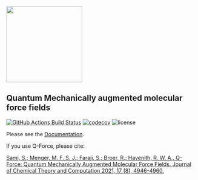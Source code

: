 <img src="https://i.imgur.com/jZG5MNO.jpg" height="200">

## **Q**uantum Mechanically augmented molecular **force** fields
[//]: # (Badges)
[![GitHub Actions Build Status](https://github.com/selimsami/qforce/workflows/CI/badge.svg)](https://github.com/selimsami/qforce/actions?query=workflow%3ACI)
[![codecov](https://codecov.io/gh/selimsami/qforce/branch/master/graph/badge.svg)](https://codecov.io/gh/selimsami/qforce/branch/ci_setup)
![license](https://img.shields.io/github/license/selimsami/qforce)

Please see the [Documentation](https://qforce.readthedocs.io/).



If you use Q-Force, please cite:


[Sami, S.; Menger, M. F. S. J.; Faraji, S.; Broer, R.; Havenith, R. W. A., Q-Force: Quantum Mechanically Augmented Molecular Force Fields. Journal of Chemical Theory and Computation 2021, 17 (8), 4946-4960.](https://pubs.acs.org/doi/10.1021/acs.jctc.1c00195)

